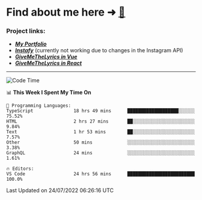 # Find about me here ➜ [🧑](https://pauabella.dev)

### Project links:
- ***[My Portfolio](https://pauabella.dev)***
- ***[Instafy](https://instafy.me)*** (currently not working due to changes in the Instagram API)
- ***[GiveMeTheLyrics in Vue](https://lyrics.pauabella.dev)***
- ***[GiveMeTheLyrics in React](https://pauabella.dev/GiveMeTheLyrics)***

---
<!--START_SECTION:waka-->
![Code Time](http://img.shields.io/badge/Code%20Time-1%2C309%20hrs%2025%20mins-blue)

📊 **This Week I Spent My Time On** 

```text
💬 Programming Languages: 
TypeScript               18 hrs 49 mins      ███████████████████░░░░░░   75.52% 
HTML                     2 hrs 27 mins       ██░░░░░░░░░░░░░░░░░░░░░░░   9.84% 
Text                     1 hr 53 mins        ██░░░░░░░░░░░░░░░░░░░░░░░   7.57% 
Other                    50 mins             ░░░░░░░░░░░░░░░░░░░░░░░░░   3.38% 
GraphQL                  24 mins             ░░░░░░░░░░░░░░░░░░░░░░░░░   1.61%

🔥 Editors: 
VS Code                  24 hrs 56 mins      █████████████████████████   100.0%

```


 Last Updated on 24/07/2022 06:26:16 UTC
<!--END_SECTION:waka-->
